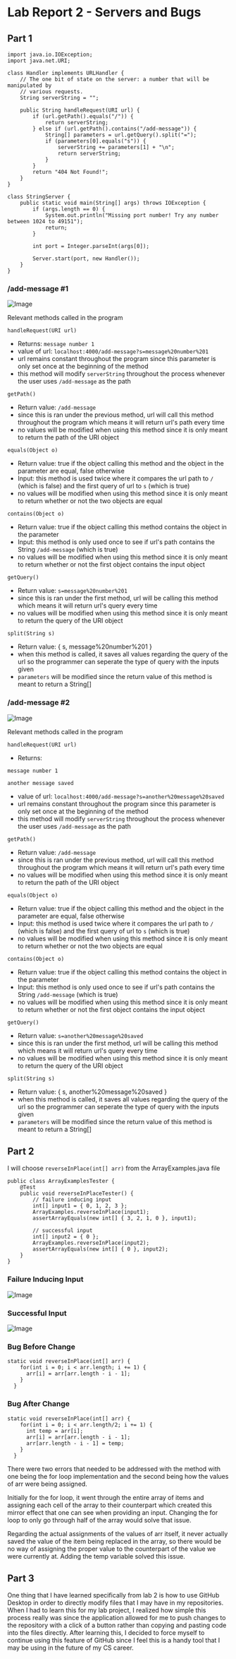 # Lab Report 2 - Servers and Bugs
## Part 1
```
import java.io.IOException;
import java.net.URI;

class Handler implements URLHandler {
    // The one bit of state on the server: a number that will be manipulated by
    // various requests.
    String serverString = "";

    public String handleRequest(URI url) {
        if (url.getPath().equals("/")) {
            return serverString;
        } else if (url.getPath().contains("/add-message")) {
            String[] parameters = url.getQuery().split("=");
            if (parameters[0].equals("s")) {
                serverString += parameters[1] + "\n";
                return serverString;
            }
        }
        return "404 Not Found!";
    }
}

class StringServer {
    public static void main(String[] args) throws IOException {
        if (args.length == 0) {
            System.out.println("Missing port number! Try any number between 1024 to 49151");
            return;
        }

        int port = Integer.parseInt(args[0]);

        Server.start(port, new Handler());
    }
}
```

### /add-message #1

![Image](First_Saved_Message%20(2).png)

Relevant methods called in the program

`handleRequest(URI url)`

* Returns:
`message number 1`
* value of url: `localhost:4000/add-message?s=message%20number%201`
* url remains constant throughout the program since this parameter is only set once at the beginning of the method
* this method will modify `serverString` throughout the process whenever the user uses `/add-message` as the path

`getPath()`

* Return value: `/add-message`
* since this is ran under the previous method, url will call this method throughout the program which means it will return url's path every time
* no values will be modified when using this method since it is only meant to return the path of the URI object

`equals(Object o)`

* Return value: true if the object calling this method and the object in the parameter are equal, false otherwise
* Input: this method is used twice where it compares the url path to `/` (which is false) and the first query of url to `s` (which is true)
* no values will be modified when using this method since it is only meant to return whether or not the two objects are equal

`contains(Object o)`

* Return value: true if the object calling this method contains the object in the parameter
* Input: this method is only used once to see if url's path contains the String `/add-message` (which is true)
* no values will be modified when using this method since it is only meant to return whether or not the first object contains the input object

`getQuery()`

* Return value: `s=message%20number%201`
* since this is ran under the first method, url will be calling this method which means it will return url's query every time
* no values will be modified when using this method since it is only meant to return the query of the URI object

`split(String s)`

* Return value: { s, message%20number%201 }
* when this method is called, it saves all values regarding the query of the url so the programmer can seperate the type of query with the inputs given
* `parameters` will be modified since the return value of this method is meant to return a String[]

### /add-message #2

![Image](Second_Saved_Message.png)

Relevant methods called in the program

`handleRequest(URI url)`

* Returns:

```
message number 1

another message saved
```

* value of url: `localhost:4000/add-message?s=another%20message%20saved`
* url remains constant throughout the program since this parameter is only set once at the beginning of the method
* this method will modify `serverString` throughout the process whenever the user uses `/add-message` as the path

`getPath()`

* Return value: `/add-message`
* since this is ran under the previous method, url will call this method throughout the program which means it will return url's path every time
* no values will be modified when using this method since it is only meant to return the path of the URI object

`equals(Object o)`

* Return value: true if the object calling this method and the object in the parameter are equal, false otherwise
* Input: this method is used twice where it compares the url path to `/` (which is false) and the first query of url to `s` (which is true)
* no values will be modified when using this method since it is only meant to return whether or not the two objects are equal

`contains(Object o)`

* Return value: true if the object calling this method contains the object in the parameter
* Input: this method is only used once to see if url's path contains the String `/add-message` (which is true)
* no values will be modified when using this method since it is only meant to return whether or not the first object contains the input object

`getQuery()`

* Return value: `s=another%20message%20saved`
* since this is ran under the first method, url will be calling this method which means it will return url's query every time
* no values will be modified when using this method since it is only meant to return the query of the URI object

`split(String s)`

* Return value: { s, another%20message%20saved }
* when this method is called, it saves all values regarding the query of the url so the programmer can seperate the type of query with the inputs given
* `parameters` will be modified since the return value of this method is meant to return a String[]

## Part 2
I will choose `reverseInPlace(int[] arr)` from the ArrayExamples.java file

```
public class ArrayExamplesTester {
    @Test
    public void reverseInPlaceTester() {
        // failure inducing input
        int[] input1 = { 0, 1, 2, 3 };
        ArrayExamples.reverseInPlace(input1);
        assertArrayEquals(new int[] { 3, 2, 1, 0 }, input1);

        // successful input
        int[] input2 = { 0 };
        ArrayExamples.reverseInPlace(input2);
        assertArrayEquals(new int[] { 0 }, input2);
    }
}
```
### Failure Inducing Input

![Image](Failure_Inducing_Input.png)

### Successful Input

![Image](Successful_Input.png)

### Bug Before Change

```
static void reverseInPlace(int[] arr) {
    for(int i = 0; i < arr.length; i += 1) {
      arr[i] = arr[arr.length - i - 1];
    }
  }

```

### Bug After Change

```
static void reverseInPlace(int[] arr) {
    for(int i = 0; i < arr.length/2; i += 1) {
      int temp = arr[i];
      arr[i] = arr[arr.length - i - 1];
      arr[arr.length - i - 1] = temp;
    }
  }
```

There were two errors that needed to be addressed with the method with one being the for loop implementation and the second being how the values of arr were being assigned.

Initially for the for loop, it went through the entire array of items and assigning each cell of the array to their counterpart which created this mirror effect that one can see when providing an input. Changing the for loop to only go through half of the array would solve that issue.

Regarding the actual assignments of the values of arr itself, it never actually saved the value of the item being replaced in the array, so there would be no way of assigning the proper value to the counterpart of the value we were currently at. Adding the temp variable solved this issue.

## Part 3

One thing that I have learned specifically from lab 2 is how to use GitHub Desktop in order to directly modify files that I may have in my repositories. When I had to learn this for my lab project, I realized how simple this process really was since the application allowed for me to push changes to the repository with a click of a button rather than copying and pasting code into the files directly. After learning this, I decided to force myself to continue using this feature of GitHub since I feel this is a handy tool that I may be using in the future of my CS career.

